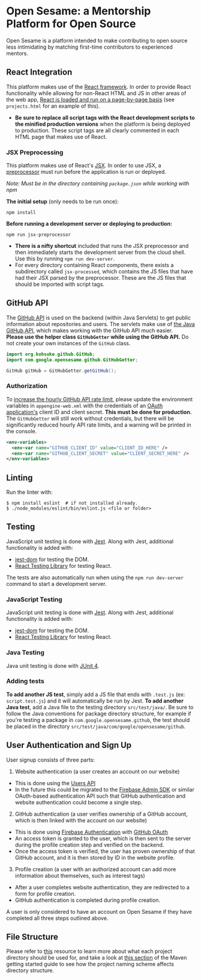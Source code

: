 # Open Sesame: a Mentorship Platform for Open Source
Open Sesame is a platform intended to make contributing to open source less intimidating by matching first-time contributors to experienced mentors.

## React Integration
This platform makes use of the [React framework](https://reactjs.org/). In order to provide React functionality while allowing for non-React HTML and JS
in other areas of the web app, [React is loaded and run on a page-by-page basis](https://reactjs.org/docs/add-react-to-a-website.html) (see `projects.html` for an example of this).
* **Be sure to replace all script tags with the React development scripts to the minified production versions** when the platform is being deployed to production.
These script tags are all clearly commented in each HTML page that makes use of React.
### JSX Preprocessing
This platform makes use of React's [JSX](https://reactjs.org/docs/introducing-jsx.html). In order to use JSX, a [preprocessor](https://reactjs.org/docs/add-react-to-a-website.html#add-jsx-to-a-project) must run before the application is run or deployed.

*Note: Must be in the directory containing `package.json` while working with npm*

**The initial setup** (only needs to be run once):
```
npm install
```

**Before running a development server or deploying to production:**
```
npm run jsx-preprocessor
```

* **There is a nifty shortcut** included that runs the JSX preprocessor and then immediately starts the development server from the cloud shell. Use this by running `npm run dev-server`.
* For every directory containing React components, there exists a subdirectory called `jsx-processed`, which contains the JS files that have had their JSX parsed by the preprocessor. These are the JS files that should be imported with script tags.

## GitHub API
The [GitHub API](https://developer.github.com/v3/) is used on the backend (within Java Servlets) to get public information about repositories and users. The servlets make use of [the Java GitHub API](https://github-api.kohsuke.org/), which makes working with the GitHub API much easier.\
**Please use the helper class `GitHubGetter` while using the GitHub API.** Do not create your own instances of the `GitHub` class.
```java
import org.kohsuke.github.GitHub;
import com.google.opensesame.github.GitHubGetter;

GitHub gitHub = GitHubGetter.getGitHub();
```
### Authorization
To [increase the hourly GitHub API rate limit](https://developer.github.com/v3/#increasing-the-unauthenticated-rate-limit-for-oauth-applications), please update the environment variables in `appengine-web.xml` with the credentials of an [OAuth application's](https://developer.github.com/apps/about-apps/#about-oauth-apps) client ID and client secret. **This must be done for production.** The `GitHubGetter` will still work without credentials, but there will be significantly reduced hourly API rate limits, and a warning will be printed in the console. 
```xml
<env-variables>
  <env-var name="GITHUB_CLIENT_ID" value="CLIENT_ID_HERE" />
  <env-var name="GITHUB_CLIENT_SECRET" value="CLIENT_SECRET_HERE" />
</env-variables>
```

## Linting
Run the linter with:
```
$ npm install eslint  # if not installed already.
$ ./node_modules/eslint/bin/eslint.js <file or folder>
```

## Testing
JavaScript unit testing is done with [Jest](https://jestjs.io/). Along with Jest, additional functionality is added with:
* [jest-dom](https://github.com/testing-library/jest-dom) for testing the DOM.
* [React Testing Library](https://testing-library.com/docs/react-testing-library/intro) for testing React.

The tests are also automatically run when using the `npm run dev-server` command to start a development server.
### JavaScript Testing
JavaScript unit testing is done with [Jest](https://jestjs.io/). Along with Jest, additional functionality is added with:
* [jest-dom](https://github.com/testing-library/jest-dom) for testing the DOM.
* [React Testing Library](https://testing-library.com/docs/react-testing-library/intro) for testing React.
### Java Testing
Java unit testing is done with [JUnit 4](https://junit.org/junit4/).
### Adding tests
**To add another JS test**, simply add a JS file that ends with `.test.js` (ex: `script.test.js`) and it will automatically be run by Jest.
**To add another Java test**, add a Java file to the testing directory `src/test/java/`. Be sure to follow the Java conventions for package directory structure, for example if you're testing a package in `com.google.opensesame.github`, the test should be placed in the directory `src/test/java/com/google/opensesame/github`.

## User Authentication and Sign Up
User signup consists of three parts:
1. Website authentication (a user creates an account on our website)
  * This is done using the [Users API](https://cloud.google.com/appengine/docs/standard/java/users)
  * In the future this could be migrated to the [Firebase Admin SDK](https://firebase.google.com/docs/reference/admin) or similar OAuth-based authentication API such that GitHub authentication and website authentication could become a single step.
2. GitHub authentication (a user verifies ownership of a GitHub account, which is then linked with the account on our website)
  * This is done using [Firebase Authentication](https://firebase.google.com/docs/auth) with [GitHub OAuth](https://docs.github.com/en/developers/apps/about-apps#about-oauth-apps)
  * An access token is granted to the user, which is then sent to the server during the profile creation step and verified on the backend. 
  * Once the access token is verified, the user has proven ownership of that GitHub account, and it is then stored by ID in the website profile.
3. Profile creation (a user with an authorized account can add more information about themselves, such as interest tags)
  * After a user completes website authentication, they are redirected to a form for profile creation.
  * GitHub authentication is completed during profile creation.

A user is only considered to have an account on Open Sesame if they have completed all three steps outlined above.

## File Structure
Please refer to [this](https://maven.apache.org/guides/introduction/introduction-to-the-standard-directory-layout.html) resource to learn more about what each project directory should be used for, and take a look at [this section](https://maven.apache.org/guides/getting-started/#how-do-i-make-my-first-maven-project) of the Maven getting started guide to see how the project naming scheme affects directory structure.
